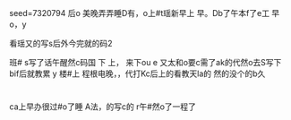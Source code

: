 seed=7320794
后o
美晚弄弄睡D有，o上#t瑶新早上
早。Db了午本f了e工
早o，y

看瑶又的写s后外今完就的码2

班#
s写了话午醒然c码国
下
上，
来下ou
e
又太和o要c需了ak的代然o去S写下
bif后就教累 y
楼#上 
程根电晚，，代打Kc后上的看教天la的 然的没个的b久
#
ca上早办很过#o了睡
A法，的写c的
r午#然o了一程了